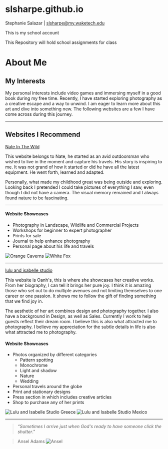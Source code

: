 # slsharpe.github.io

Stephanie Salazar | slsharpe@my.waketech.edu

This is my school account

This Repository will hold school assignments for class

# About Me

## My Interests
My personal interests include video games and immersing myself in a good book during my free time. Recently, I have started exploring photography as a creative escape and a way to unwind. I am eager to learn more about this art and dive into something new. The following websites are a few I have come across during this journey.

---

## Websites I Recommend
[Nate In The Wild](https://www.nateluebbe.com/)  

  This website belongs to Nate, he started as an avid outdoorsman who wished to live in the moment and capture his travels. His story is inspiring to me. It was not grand of how it started or did he have all the latest equipment. He went forth, learned and adapted. 
  
  Personally, what made my childhood great was being outside and exploring. Looking back I pretended I could take pictures of everything I saw, even though I did not have a camera. The visual memory remained and I always found nature to be fascinating. 

---

#### Website Showcases
* Photography in Landscape, Wildlife and Commercial Projects
* Workshops for beginner to expert photographer
* Prints for sale
* Journal to help enhance photography
* Personal page about his life and travels

![Orange Caverns][Orange]
![White Fox][White]

[Orange]: https://images.squarespace-cdn.com/content/v1/5ee8d403805d5556cb8200b7/4fdd5afb-f2ee-46e4-8add-8c40a4fee064/DSC01528-4.jpg?format=500w
[White]: https://images.squarespace-cdn.com/content/v1/5ee8d403805d5556cb8200b7/e3e130c1-6a19-4d00-8a80-d77659e69d2b/_DSC6321.jpg?format=500w

---

[lulu and isabelle studio](https://www.luluandisabelle.com/) 

  This website is Oanh's, this is where she showcases her creative works. From her biography, I can tell it brings her pure joy. I think it is amazing those who set out to do multiple avenues and not limiting themselves to one career or one passion. It shows me to follow the gift of finding something that we find joy in. 
  
  The aesthetic of her art combines design and photography together. I also have a background in Design, as well as Sales. Currently I work to help guests reflect their dream room. I believe this is also what attracted me to photography. I believe my appreciation for the subtle details in life is also what attracted me to photography.

#### Website Showcases
* Photos organized by different categories
    * Pattern spotting
    * Monochrome
    * Light and shadow
    * Nature
    * Wedding
* Personal travels around the globe
* Print and stationary designs
* Press section in which includes creative articles
* Shop to purchase any of her prints

![Lulu and Isabelle Studio Greece][Greece]
![Lulu and Isabelle Studio Mexico][Mexico]

[Greece]: https://px-web-images9.pixpa.com/8vpcUusQjVqTX64_Jj297oMIoWJEVLB-H829-QBhDpk/rs:fit:2048:0/q:80/czM6Ly9waXhwYS10ZXN0L2NvbS9sYXJnZS8xOTYzOC8xNTEzODU0MDQwLTYxMzI0Ni1pbWctNzk0OC5qcGVn
[Mexico]: https://px-web-images9.pixpa.com/1HVjzcHBEyaoKzT2kOWe2_wlxfj0RWs82IjXiM3mBQM/rs:fit:2048:0/q:80/czM6Ly9waXhwYS10ZXN0L2NvbS9sYXJnZS8xOTYzOC8xNTgxNjk2Mjg0LTc2MzAyOC1pbWctMTgyMi5qcGc=

---

>_“Sometimes I arrive just when God's ready to have someone click the shutter_.”

>Ansel Adams
![Ansel](https://www.yosemite.com/wp-content/uploads/2023/04/Ansel_Adams_and_camera-1024x600-1.jpg)
